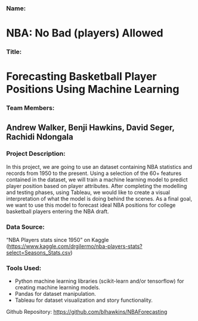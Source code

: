### Name:
# NBA: No Bad (players) Allowed

### Title: 
# Forecasting Basketball Player Positions Using Machine Learning

### Team Members:
## Andrew Walker, Benji Hawkins, David Seger, Rachidi Ndongala

### Project Description:
In this project, we are going to use an dataset containing NBA statistics and records from 1950 to the present. Using a selection of the 60+ features contained in the dataset, we will train a machine learning model to predict player position based on player attributes. After completing the modelling and testing phases, using Tableau, we would like to create a visual interpretation of what the model is doing behind the scenes. As a final goal, we want to use this model to forecast ideal NBA positions for college basketball players entering the NBA draft. 

### Data Source:
“NBA Players stats since 1950” on Kaggle (https://www.kaggle.com/drgilermo/nba-players-stats?select=Seasons_Stats.csv)

### Tools Used:
- Python machine learning libraries (scikit-learn and/or tensorflow) for creating machine learning models.
- Pandas for dataset manipulation.
- Tableau for dataset visualization and story functionality.

Github Repository:
https://github.com/blhawkins/NBAForecasting
